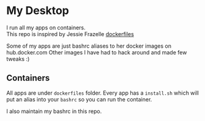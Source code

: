 # My Desktop

I run all my apps on containers. <br/>
This repo is inspired by Jessie Frazelle [dockerfiles](https://github.com/jessfraz/dockerfiles)

Some of my apps are just bashrc aliases to her docker images on hub.docker.com
Other images I have had to hack around and made few tweaks :)

## Containers

All apps are under `dockerfiles` folder. Every app has a `install.sh` which will put an alias into your `bashrc` so you can run the container.

I also maintain my bashrc in this repo.